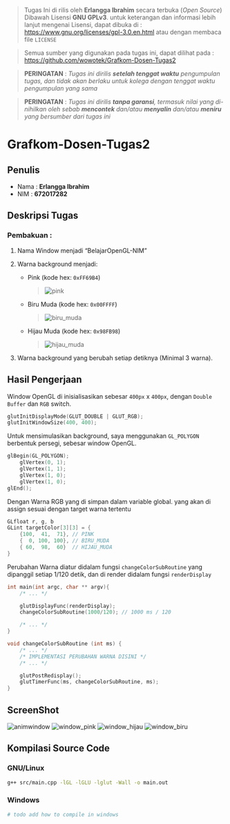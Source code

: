 > Tugas Ini di rilis oleh  **Erlangga Ibrahim** secara terbuka (*Open Source*)
> Dibawah Lisensi **GNU GPLv3**. untuk keterangan dan informasi lebih lanjut mengenai
> Lisensi, dapat dibuka di : https://www.gnu.org/licenses/gpl-3.0.en.html
> atau dengan membaca file `LICENSE`

> Semua sumber yang digunakan pada tugas ini, dapat dilihat pada :
> https://github.com/wowotek/Grafkom-Dosen-Tugas2

> **PERINGATAN** : *Tugas ini dirilis **setelah tenggat waktu** pengumpulan tugas, dan tidak akan berlaku untuk kolega dengan tenggat waktu pengumpulan yang sama*

> **PERINGATAN** : *Tugas ini dirilis **tanpa garansi**, termasuk nilai yang di-nihilkan oleh sebab **mencontek** dan/atau **menyalin** dan/atau **meniru** yang bersumber dari tugas ini*
# Grafkom-Dosen-Tugas2
## Penulis
* Nama : **Erlangga Ibrahim**
* NIM : **672017282**
## Deskripsi Tugas
### Pembakuan :
1. Nama Window menjadi “BelajarOpenGL-NIM”
2. Warna background menjadi:
    * Pink (kode hex: `0xFF69B4`) 
        > ![pink](img/PINK.png)
    * Biru Muda (kode hex: `0x00FFFF`)
        > ![biru_muda](img/BIRU_MUDA.png)
    * Hijau Muda (kode hex: `0x98FB98`)
        > ![hijau_muda](img/HIJAU_MUDA.png)

3. Warna background yang berubah setiap detiknya (Minimal 3 warna).

## Hasil Pengerjaan
Window OpenGL di inisialisasikan sebesar `400px` x `400px`, dengan `Double Buffer` dan `RGB` switch.
```C++
glutInitDisplayMode(GLUT_DOUBLE | GLUT_RGB);
glutInitWindowSize(400, 400);
```
Untuk mensimulasikan background, saya menggunakan `GL_POLYGON` berbentuk persegi, sebesar window OpenGL.
```c++
glBegin(GL_POLYGON);
    glVertex(0, 1);
    glVertex(1, 1);
    glVertex(1, 0);
    glVertex(1, 0);
glEnd();
```
Dengan Warna RGB yang di simpan dalam variable global. yang akan di assign sesuai dengan target warna tertentu

```c++
GLfloat r, g, b
GLint targetColor[3][3] = {
    {100,  41,  71}, // PINK
    {  0, 100, 100}, // BIRU_MUDA
    { 60,  98,  60}  // HIJAU_MUDA
}
```
Perubahan Warna diatur didalam fungsi `changeColorSubRoutine` yang dipanggil setiap 1/120 detik, dan di render didalam fungsi `renderDisplay`
```c++
int main(int argc, char ** argv){
    /* ... */

    glutDisplayFunc(renderDisplay);
    changeColorSubRoutine(1000/120); // 1000 ms / 120

    /* ... */
}

void changeColorSubRoutine (int ms) {
    /* ... */
    /* IMPLEMENTASI PERUBAHAN WARNA DISINI */
    /* ... */

    glutPostRedisplay();
    glutTimerFunc(ms, changeColorSubRoutine, ms);
}
```
## ScreenShot
![animwindow](img/Animasi.gif)
![window_pink](img/wpink.png)
![window_hijau](img/whijau.png)
![window_biru](img/wbiru.png)

## Kompilasi Source Code
### GNU/Linux
```bash
g++ src/main.cpp -lGL -lGLU -lglut -Wall -o main.out
```
### Windows
```powershell
# todo add how to compile in windows
```